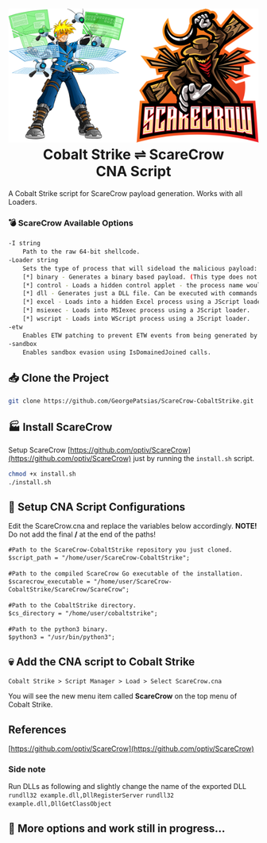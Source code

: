 <h1 align="center">
<br>
<img src=image.png >
<br>
Cobalt Strike ⇌ ScareCrow
<br>
CNA Script
</h1>

A Cobalt Strike script for ScareCrow payload generation. Works with all Loaders.

### 💣 ScareCrow Available Options
```bash
-I string
    Path to the raw 64-bit shellcode.
-Loader string
    Sets the type of process that will sideload the malicious payload:
    [*] binary - Generates a binary based payload. (This type does not benefit from any sideloading)
    [*] control - Loads a hidden control applet - the process name would be rundll32 if -O is specified. A JScript loader will be generated.
    [*] dll - Generates just a DLL file. Can be executed with commands such as rundll32 or regsvr32 with DllRegisterServer, DllGetClassObject as export functions.
    [*] excel - Loads into a hidden Excel process using a JScript loader.
    [*] msiexec - Loads into MSIexec process using a JScript loader.
    [*] wscript - Loads into WScript process using a JScript loader.
-etw
    Enables ETW patching to prevent ETW events from being generated by the process. ETW utilizes built-in Syscalls to generate this telemetry. Since ETW is a native feature built into Windows, security products do not need to "hook" the ETW syscalls to gain the information. As a result, to prevent ETW, ScareCrow patches numerous ETW syscalls, flushing out the registers and returning the execution flow to the next instruction. 
-sandbox
    Enables sandbox evasion using IsDomainedJoined calls.
```
## 📥 Clone the Project
```bash
git clone https://github.com/GeorgePatsias/ScareCrow-CobaltStrike.git
```

## 🏭 Install ScareCrow

Setup ScareCrow [https://github.com/optiv/ScareCrow](https://github.com/optiv/ScareCrow) just by running the `install.sh` script.
```bash
chmod +x install.sh
./install.sh
```

## 🔧 Setup CNA Script Configurations

Edit the ScareCrow.cna and replace the variables below accordingly. **NOTE!** Do not add the final **/** at the end of the paths!
```
#Path to the ScareCrow-CobaltStrike repository you just cloned.
$script_path = "/home/user/ScareCrow-CobaltStrike";

#Path to the compiled ScareCrow Go executable of the installation.
$scarecrow_executable = "/home/user/ScareCrow-CobaltStrike/ScareCrow/ScareCrow";

#Path to the CobaltStrike directory.
$cs_directory = "/home/user/cobaltstrike";

#Path to the python3 binary.
$python3 = "/usr/bin/python3";
```

## 💀 Add the CNA script to Cobalt Strike
`Cobalt Strike > Script Manager > Load > Select ScareCrow.cna`

You will see the new menu item called **ScareCrow** on the top menu of Cobalt Strike.

## References
[https://github.com/optiv/ScareCrow](https://github.com/optiv/ScareCrow)

### Side note
Run DLLs as following and slightly change the name of the exported DLL
<br>
`rundll32 example.dll,DllRegisterServer`
`rundll32 example.dll,DllGetClassObject`

## 🔨 More options and work still in progress...
